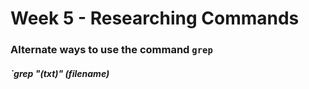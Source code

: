 # Week 5 - Researching Commands

### Alternate ways to use the command `grep`

##### `grep "(txt)" (filename)

